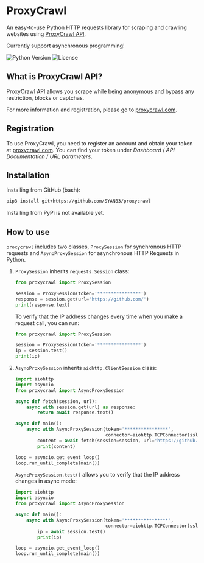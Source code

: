 # ProxyCrawl

An easy-to-use Python HTTP requests library for scraping and crawling websites using [ProxyCrawl API](https://proxycrawl.com).

Currently support asynchronous programming!

![Python Version](https://img.shields.io/pypi/pyversions/Django.svg)
![License](https://img.shields.io/github/license/mashape/apistatus.svg)

## What is ProxyCrawl API?

ProxyCrawl API allows you scrape while being anonymous and bypass any restriction, blocks or captchas. 

For more information and registration, please go to [proxycrawl.com](https://proxycrawl.com/).

## Registration

To use ProxyCrawl, you need to register an account and obtain your token at [proxycrawl.com](https://proxycrawl.com/). 
You can find your token under *Dashboard* / *API Documentation* / *URL parameters*.

## Installation

Installing from GitHub (bash):

```bash
pip3 install git+https://github.com/SYAN83/proxycrawl
```

Installing from PyPi is not available yet.

## How to use

`proxycrawl` includes two classes, `ProxySession` for synchronous HTTP requests and `AsynoProxySession` for asynchronous HTTP Requests in Python.
 
1. `ProxySession` inherits `requests.Session` class:

    ```python
    from proxycrawl import ProxySession
    
    session = ProxySession(token='****************')
    response = session.get(url='https://github.com/')
    print(response.text)
    ```
    
    To verify that the IP address changes every time when you make a request call, you can run:
    
    ```python
    from proxycrawl import ProxySession
    
    session = ProxySession(token='****************')
    ip = session.test()
    print(ip)
    ```

2. `AsynoProxySession` inherits `aiohttp.ClientSession` class:
    
    ```python
    import aiohttp
    import asyncio
    from proxycrawl import AsyncProxySession
    
    async def fetch(session, url):
        async with session.get(url) as response:
            return await response.text()
    
    async def main():
        async with AsyncProxySession(token='****************', 
                                     connector=aiohttp.TCPConnector(ssl=False)) as session:
            content = await fetch(session=session, url='https://github.com/')
            print(content)
    
    loop = asyncio.get_event_loop()
    loop.run_until_complete(main())
    ``` 
    
    `AsyncProxySession.test()` allows you to verify that the IP address changes in async mode:
    
    ```python
    import aiohttp
    import asyncio
    from proxycrawl import AsyncProxySession
 
    async def main():
        async with AsyncProxySession(token='****************', 
                                     connector=aiohttp.TCPConnector(ssl=False)) as session:
            ip = await session.test()
            print(ip)
    
    loop = asyncio.get_event_loop()
    loop.run_until_complete(main())
    ``` 
